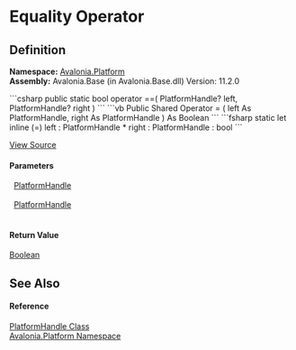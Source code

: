 # Equality Operator




## Definition
**Namespace:** <a href="N_Avalonia_Platform">Avalonia.Platform</a>  
**Assembly:** Avalonia.Base (in Avalonia.Base.dll) Version: 11.2.0

<Tabs groupId="api-code-preview">
<TabItem value="csharp" label="C#">
```csharp
public static bool operator ==(
	PlatformHandle? left,
	PlatformHandle? right
)
```
</TabItem>
<TabItem value="vb" label="VB">
```vb
Public Shared Operator = ( 
	left As PlatformHandle,
	right As PlatformHandle
) As Boolean
```
</TabItem>
<TabItem value="fsharp" label="F#">
```fsharp
static let inline (=)
        left : PlatformHandle * 
        right : PlatformHandle  : bool
```
</TabItem>
</Tabs>



<a href="https://github.com/AvaloniaUI/Avalonia/tree/master/src/Avalonia.Base/Platform/PlatformHandle.cs#L64" title="View the source code">View Source</a>



#### Parameters
<dl><dt>  <a href="T_Avalonia_Platform_PlatformHandle">PlatformHandle</a></dt><dd> </dd><dt>  <a href="T_Avalonia_Platform_PlatformHandle">PlatformHandle</a></dt><dd> </dd></dl>

#### Return Value
<a href="https://learn.microsoft.com/dotnet/api/system.boolean" target="_blank" rel="noopener noreferrer">Boolean</a>

## See Also


#### Reference
<a href="T_Avalonia_Platform_PlatformHandle">PlatformHandle Class</a>  
<a href="N_Avalonia_Platform">Avalonia.Platform Namespace</a>  

